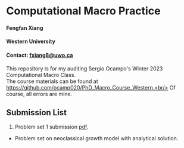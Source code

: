 # Computational Macro Practice
#### Fengfan Xiang
#### Western University
#### Contact: fxiang8@uwo.ca
This repository is for my auditing Sergio Ocampo's Winter 2023 Computational Macro Class.<br/>
The course materials can be found at https://github.com/ocamp020/PhD_Macro_Course_Western.<br/>
Of course, all errors are mine.<br/>

## Submission List

1. Problem set 1 submission [pdf](https://github.com/fxiangecon/comp_macro_practice_fxiang/blob/main/ps1/ps1_fxiang.pdf).
- Problem set on neoclassical growth model with analytical solution.
